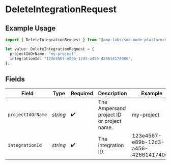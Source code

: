 # DeleteIntegrationRequest

## Example Usage

```typescript
import { DeleteIntegrationRequest } from "@amp-labs/sdk-node-platform/models/operations";

let value: DeleteIntegrationRequest = {
  projectIdOrName: "my-project",
  integrationId: "123e4567-e89b-12d3-a456-426614174000",
};
```

## Fields

| Field                                     | Type                                      | Required                                  | Description                               | Example                                   |
| ----------------------------------------- | ----------------------------------------- | ----------------------------------------- | ----------------------------------------- | ----------------------------------------- |
| `projectIdOrName`                         | *string*                                  | :heavy_check_mark:                        | The Ampersand project ID or project name. | my-project                                |
| `integrationId`                           | *string*                                  | :heavy_check_mark:                        | The integration ID.                       | 123e4567-e89b-12d3-a456-426614174000      |